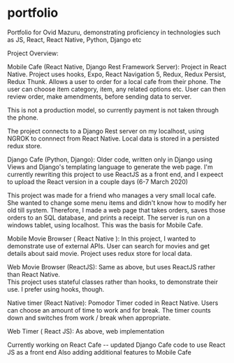 # portfolio
Portfolio for Ovid Mazuru, demonstrating proficiency in technologies such as JS, React, React Native, Python, Django etc

Project Overview:


Mobile Cafe   (React Native, Django Rest Framework Server):
Project in React Native.
Project uses hooks, Expo, React Navigation 5, Redux, Redux Persist, Redux Thunk.
Allows a user to order for a local cafe from their phone.
The user can choose item category, item, any  related options etc.
User can then review order, make amendments, before sending data to server.

This is not a production model, so currently payment is not taken through the phone.

The project connects to a Django Rest server on my localhost, using NGROK to connnect from React Native.
Local data is stored in a persisted redux store.



Django Cafe     (Python, Django):
Older code, written only in Django using Views and Django's templating language to generate the web page.
I'm currently rewriting this project to use ReactJS as a front end, and I expeect to upload the React version in a couple days (6-7 March 2020)

This project was made for a friend who manages a very small local cafe.  She wanted to change some menu items and didn't know how to modify her old till system.  Therefore, I made a web page that takes orders, saves those orders to an SQL database, and prints a receipt.
The server is run on a windows tablet, using localhost.
This was the basis for Mobile Cafe.


Mobile Movie Browser  ( React Native ):
In this project, I wanted to demonstrate use of external APIs.
User can search for movies and get details about said movie.
Project uses redux store for local data.

Web Movie Browser  (ReactJS):
Same as above, but uses ReactJS rather than React Native.  
This project uses stateful classes rather than hooks, to demonstrate their use.
I prefer using hooks, though.



Native timer   (React Native):
Pomodor Timer coded in React Native.
Users can choose an amount of time to work and for break.  The timer counts down and switches from work / break when appropriate.

Web Timer  ( React JS):
As above, web implementation



Currently working on React Cafe -- updated Django Cafe code to use React JS as a front end
Also adding additional features to Mobile Cafe

